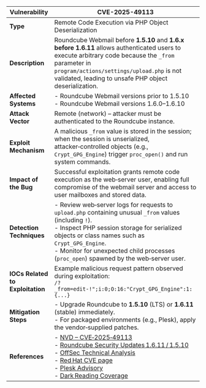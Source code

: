 | **Vulnerability**                     | **CVE-2025-49113** |
|--------------------------------------|--------------------|
| **Type**                             | Remote Code Execution via PHP Object Deserialization |
| **Description**                      | Roundcube Webmail before **1.5.10** and **1.6.x before 1.6.11** allows authenticated users to execute arbitrary code because the `_from` parameter in `program/actions/settings/upload.php` is not validated, leading to unsafe PHP object deserialization. |
| **Affected Systems**                 | - Roundcube Webmail versions prior to 1.5.10  <br>- Roundcube Webmail versions 1.6.0–1.6.10 |
| **Attack Vector**                    | Remote (network) – attacker must be authenticated to the Roundcube instance. |
| **Exploit Mechanism**                | A malicious `_from` value is stored in the session; when the session is unserialized, attacker‑controlled objects (e.g., `Crypt_GPG_Engine`) trigger `proc_open()` and run system commands. |
| **Impact of the Bug**                | Successful exploitation grants remote code execution as the web‑server user, enabling full compromise of the webmail server and access to user mailboxes and stored data. |
| **Detection Techniques**             | - Review web‑server logs for requests to `upload.php` containing unusual `_from` values (including `!`). <br>- Inspect PHP session storage for serialized objects or class names such as `Crypt_GPG_Engine`. <br>- Monitor for unexpected child processes (`proc_open`) spawned by the web‑server user. |
| **IOCs Related to Exploitation**     | Example malicious request pattern observed during exploitation:<br>`/?_from=edit-!";i:0;O:16:"Crypt_GPG_Engine":1:{...}` |
| **Mitigation Steps**                 | - Upgrade Roundcube to **1.5.10** (LTS) or **1.6.11** (stable) immediately. <br>- For packaged environments (e.g., Plesk), apply the vendor‑supplied patches. |
| **References**                       | - [NVD – CVE‑2025‑49113](https://nvd.nist.gov/vuln/detail/CVE-2025-49113) <br>- [Roundcube Security Updates 1.6.11 / 1.5.10](https://roundcube.net/news/2025/06/01/security-updates-1.6.11-and-1.5.10) <br>- [OffSec Technical Analysis](https://www.offsec.com/blog/cve-2025-49113/) <br>- [Red Hat CVE page](https://access.redhat.com/security/cve/cve-2025-49113) <br>- [Plesk Advisory](https://support.plesk.com/hc/en-us/articles/32537488344343-CVE-2025-49113) <br>- [Dark Reading Coverage](https://www.darkreading.com/application-security/poc-code-escalates-roundcube-vuln-threat) |
